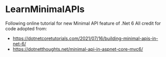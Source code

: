 # LearnMinimalAPIs
Following online tutorial for new Minimal API feature of .Net 6
All credit for code adopted from:
 - https://dotnetcoretutorials.com/2021/07/16/building-minimal-apis-in-net-6/
 - https://dotnetthoughts.net/minimal-api-in-aspnet-core-mvc6/
